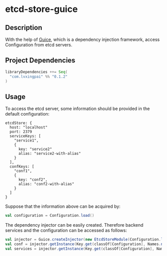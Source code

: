 # etcd-store-guice

## Description

With the help of [Guice](https://github.com/google/guice), which is a dependency injection framework, access Configuration from etcd servers.

## Project Dependencies

```sbt
libraryDependencies ++= Seq(
  "com.lvxingpai" %% "0.1.2"
)
```

## Usage

To access the etcd server, some information should be provided in the default configuration:

```hcon
etcdStore: {
  host: "localhost"
  port: 2379
  serviceKeys: [
    "service1",
    {
      key: "service2"
      alias: "service2-with-alias"
    }
  ],
  confKeys: [
    "conf1",
    {
      key: "conf2",
      alias: "conf2-with-alias"
    }
  ]
}
```

Suppose that the information above can be acquired by:

```scala
val configuration = Configuration.load()
```

The dependency injector can be easily created. Therefore backend services and the configuration can be accessed as follows:

```scala
val injector = Guice.createInjector(new EtcdStoreModule(Configuration.load()))
val conf = injector.getInstance(Key.get(classOf[Configuration], Names.named("etcdConf")))
val services = injector.getInstance(Key.get(classOf[Configuration], Names.named("etcdService")))
```
